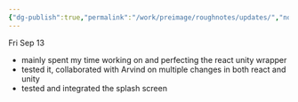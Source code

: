```yaml
---
{"dg-publish":true,"permalink":"/work/preimage/roughnotes/updates/","noteIcon":""}
---
```


Fri Sep 13
- mainly spent my time working on and perfecting the react unity wrapper
- tested it, collaborated with Arvind on multiple changes in both react and unity
- tested and integrated the splash screen